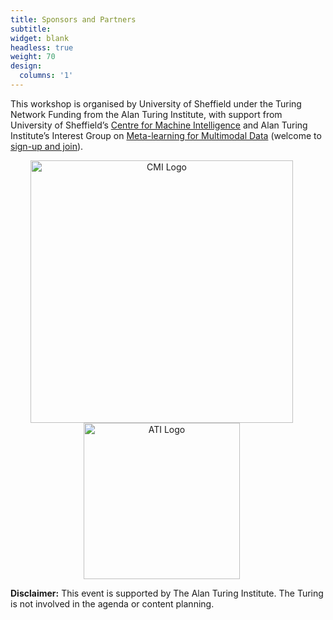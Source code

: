 ```yaml
---
title: Sponsors and Partners
subtitle: 
widget: blank
headless: true
weight: 70
design:
  columns: '1'
---
```

This workshop is organised by University of Sheffield under the Turing Network Funding from the Alan Turing Institute, with support from University of Sheffield’s [Centre for Machine Intelligence](https://www.sheffield.ac.uk/machine-intelligence) and Alan Turing Institute’s Interest Group on [Meta-learning for Multimodal Data](https://www.turing.ac.uk/research/interest-groups/meta-learning-multimodal-data) (welcome to [sign-up and join](https://forms.office.com/Pages/ResponsePage.aspx?id=p_SVQ1XklU-Knx-672OE-fR6PcyyBV1JuragBENwKPJUOFhHNkY5WU1RVlczMjNWUVdYTDFDME1VNSQlQCN0PWcu)).

<div style="text-align: center;">
  <img src="/media/cmi_logo.png" alt="CMI Logo" style="width: 420px; height: auto; display: inline-block; margin-right: 20px;">
  <img src="/media/ati_logo.jpg" alt="ATI Logo" style="width: 250px; height: auto; display: inline-block; margin-right: 20px;">
</div>

**Disclaimer:** This event is supported by The Alan Turing Institute. The Turing is not involved in the agenda or content planning.

